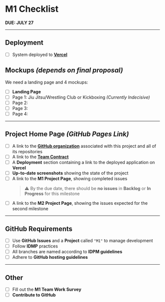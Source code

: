 # M1 Checklist

**DUE: JULY 27**

---

## Deployment
- [ ] System deployed to [**Vercel**](https://courses.ics.hawaii.edu/ics314ss25/modules/deployment/)

## Mockups *(depends on final proposal)*
We need a landing page and 4 mockups:
- [ ] **Landing Page**
- [ ] Page 1: Jiu Jitsu/Wrestling Club or Kickboxing *(Currently Indecisive)*
- [ ] Page 2:
- [ ] Page 3:
- [ ] Page 4:

---

## Project Home Page *(GitHub Pages Link)*

- [ ] A link to the [**GitHub organization**](https://github.com/campus-clubhouse) associated with this project and all of its repositories
- [ ] A link to the [**Team Contract**](https://github.com/campus-clubhouse/campus-clubhouse.github.io/blob/main/index.md)
- [ ] A **Deployment** section containing a link to the deployed application on **Vercel**
- [ ] **Up-to-date screenshots** showing the state of the project
- [ ] A link to the **M1 Project Page**, showing completed issues  
  > ⚠️ By the due date, there should be **no issues** in **Backlog** or **In Progress** for this milestone
- [ ] A link to the **M2 Project Page**, showing the issues expected for the second milestone

---

## GitHub Requirements

- [ ] Use **GitHub Issues** and a **Project** called `"M1"` to manage development
- [ ] Follow **IDMP** practices
- [ ] All branches are named according to **IDPM guidelines**
- [ ] Adhere to **GitHub hosting guidelines**

---

## Other

- [ ] Fill out the **M1 Team Work Survey**
- [ ] **Contribute to GitHub**
